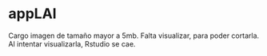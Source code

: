 # appLAI
Cargo imagen de tamaño mayor a 5mb.
Falta visualizar, para poder cortarla.
Al intentar visualizarla, Rstudio se cae.

